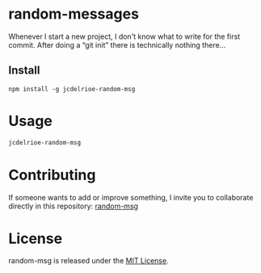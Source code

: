 # random-messages

Whenever I start a new project, I don't know what to write for the first commit. After doing a “git init” there is technically nothing there...

## Install

```npm
npm install -g jcdelrioe-random-msg
```

# Usage

```bash
jcdelrioe-random-msg
```

# Contributing
If someone wants to add or improve something, I invite you to collaborate directly in this repository: [random-msg](https://github.com/jcdelrioe/random-msg)

# License
random-msg is released under the [MIT License](https://opensource.org/licenses/MIT).